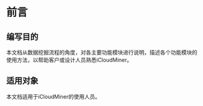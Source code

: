 # 前言

## 编写目的

本文档从数据挖掘流程的角度，对各主要功能模块进行说明，描述各个功能模块的使用方法，以帮助客户或设计人员熟悉iCloudMiner。

## 适用对象

本文档适用于iCloudMiner的使用人员。
